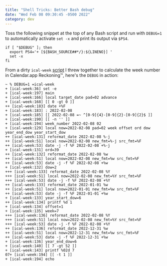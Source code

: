 ```yaml
---
title: "Shell Tricks: Better Bash debug"
date: "Wed Feb 08 09:30:45 -0500 2022"
category: dev
---
```


Toss the following snippet at the top of any Bash script and run with
`DEBUG=1` to automatically activate `set -x` and print its output via `$PS4`.

```
if [ "$DEBUG" ]; then
  export PS4='+ [${BASH_SOURCE##*/}:${LINENO}] '
  set -x
fi
```

From a dirty `ical-week` [script][1] I threw together to calculate the week
number in Calendar.app Reckoning™, here's the `DEBUG` in action:

```
~ % DEBUG=1 =ical-week
+ [ical-week:36] set -e
+ [ical-week:197] main
+ [ical-week:166] local target_date pad=02 advance
+ [ical-week:168] [[ 0 -gt 0 ]]
++ [ical-week:183] date +%F
+ [ical-week:183] : 2022-02-08
+ [ical-week:185] [[ 2022-02-08 =~ ^[0-9]{4}-[0-9]{2}-[0-9]{2}$ ]]
+ [ical-week:190] [[ -n '' ]]
+ [ical-week:194] week_number 2022-02-08 02
+ [ical-week:129] local now=2022-02-08 pad=02 week offset ord dow year_end_dow year_start_dow
++ [ical-week:131] reformat_date 2022-02-08 %-j
++ [ical-week:51] local now=2022-02-08 new_fmt=%-j src_fmt=%F
++ [ical-week:53] date -j -f %F 2022-02-08 +%-j
+ [ical-week:131] ord=39
++ [ical-week:132] reformat_date 2022-02-08 %w
++ [ical-week:51] local now=2022-02-08 new_fmt=%w src_fmt=%F
++ [ical-week:53] date -j -f %F 2022-02-08 +%w
+ [ical-week:132] dow=2
+++ [ical-week:133] reformat_date 2022-02-08 %Y
+++ [ical-week:51] local now=2022-02-08 new_fmt=%Y src_fmt=%F
+++ [ical-week:53] date -j -f %F 2022-02-08 +%Y
++ [ical-week:133] reformat_date 2022-01-01 %w
++ [ical-week:51] local now=2022-01-01 new_fmt=%w src_fmt=%F
++ [ical-week:53] date -j -f %F 2022-01-01 +%w
+ [ical-week:133] year_start_dow=6
++ [ical-week:134] printf %d 1
+ [ical-week:134] offset=1
+ [ical-week:135] week=7
+++ [ical-week:136] reformat_date 2022-02-08 %Y
+++ [ical-week:51] local now=2022-02-08 new_fmt=%Y src_fmt=%F
+++ [ical-week:53] date -j -f %F 2022-02-08 +%Y
++ [ical-week:136] reformat_date 2022-12-31 %w
++ [ical-week:51] local now=2022-12-31 new_fmt=%w src_fmt=%F
++ [ical-week:53] date -j -f %F 2022-12-31 +%w
+ [ical-week:136] year_end_dow=6
+ [ical-week:140] [[ 7 -gt 52 ]]
+ [ical-week:143] printf %02d 7
07+ [ical-week:194] [[ -t 1 ]]
+ [ical-week:194] echo
```

[1]: https://github.com/itspriddle/dotfiles/blob/c74e0ecbec44ca5febb12ce64242613792dfaa28/bin/ical-week
